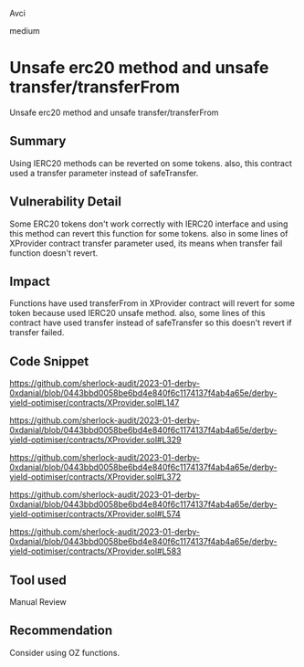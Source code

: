 Avci

medium

# Unsafe erc20 method and unsafe transfer/transferFrom

Unsafe erc20 method and unsafe transfer/transferFrom

## Summary
Using IERC20 methods can be reverted on some tokens. also, this contract used a transfer parameter instead of safeTransfer.

## Vulnerability Detail
Some ERC20 tokens don't work correctly with IERC20 interface and using this method can revert this function for some tokens. also in some lines of XProvider contract transfer parameter used, its means when transfer fail function doesn't revert.

## Impact
Functions have used transferFrom in XProvider contract will revert for some token because used IERC20 unsafe method.
also, some lines of this contract have used transfer instead of safeTransfer so this doesn't revert if transfer failed.

## Code Snippet

https://github.com/sherlock-audit/2023-01-derby-0xdanial/blob/0443bbd0058be6bd4e840f6c1174137f4ab4a65e/derby-yield-optimiser/contracts/XProvider.sol#L147

https://github.com/sherlock-audit/2023-01-derby-0xdanial/blob/0443bbd0058be6bd4e840f6c1174137f4ab4a65e/derby-yield-optimiser/contracts/XProvider.sol#L329

https://github.com/sherlock-audit/2023-01-derby-0xdanial/blob/0443bbd0058be6bd4e840f6c1174137f4ab4a65e/derby-yield-optimiser/contracts/XProvider.sol#L372

https://github.com/sherlock-audit/2023-01-derby-0xdanial/blob/0443bbd0058be6bd4e840f6c1174137f4ab4a65e/derby-yield-optimiser/contracts/XProvider.sol#L574

https://github.com/sherlock-audit/2023-01-derby-0xdanial/blob/0443bbd0058be6bd4e840f6c1174137f4ab4a65e/derby-yield-optimiser/contracts/XProvider.sol#L583


## Tool used
Manual Review

## Recommendation
Consider using OZ functions.